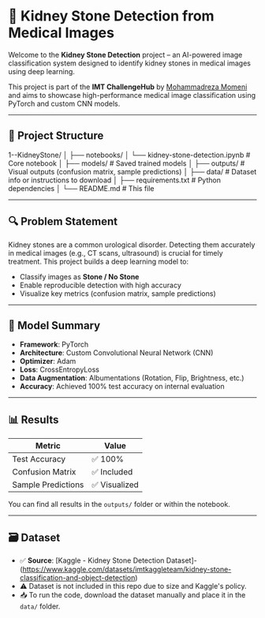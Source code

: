 # 🧠 Kidney Stone Detection from Medical Images

Welcome to the **Kidney Stone Detection** project – an AI-powered image classification system designed to identify kidney stones in medical images using deep learning.

This project is part of the **IMT ChallengeHub** by [Mohammadreza Momeni](https://github.com/MrezaMomeni) and aims to showcase high-performance medical image classification using PyTorch and custom CNN models.

---

## 📂 Project Structure
1--KidneyStone/
│
├── notebooks/
│ └── kidney-stone-detection.ipynb # Core notebook
│
├── models/ # Saved trained models
│
├── outputs/ # Visual outputs (confusion matrix, sample predictions)
│
├── data/ # Dataset info or instructions to download
│
├── requirements.txt # Python dependencies
│
└── README.md # This file


---

## 🔍 Problem Statement

Kidney stones are a common urological disorder. Detecting them accurately in medical images (e.g., CT scans, ultrasound) is crucial for timely treatment. This project builds a deep learning model to:

- Classify images as **Stone / No Stone**
- Enable reproducible detection with high accuracy
- Visualize key metrics (confusion matrix, sample predictions)

---

## 🧠 Model Summary

- **Framework**: PyTorch
- **Architecture**: Custom Convolutional Neural Network (CNN)
- **Optimizer**: Adam
- **Loss**: CrossEntropyLoss
- **Data Augmentation**: Albumentations (Rotation, Flip, Brightness, etc.)
- **Accuracy**: Achieved 100% test accuracy on internal evaluation

---

## 📊 Results

| Metric            | Value       |
|-------------------|-------------|
| Test Accuracy     | ✅ 100%     |
| Confusion Matrix  | ✅ Included |
| Sample Predictions| ✅ Visualized |

You can find all results in the `outputs/` folder or within the notebook.

---

## 🗃️ Dataset

- ✅ **Source**: [Kaggle - Kidney Stone Detection Dataset]-(https://www.kaggle.com/datasets/imtkaggleteam/kidney-stone-classification-and-object-detection)
- ⚠️ Dataset is not included in this repo due to size and Kaggle's policy.  
- 📥 To run the code, download the dataset manually and place it in the `data/` folder.
